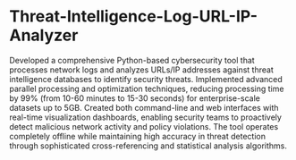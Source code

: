 # Threat-Intelligence-Log-URL-IP-Analyzer

Developed a comprehensive Python-based cybersecurity tool that processes network logs and analyzes URLs/IP addresses against threat intelligence databases to identify security threats. Implemented advanced parallel processing and optimization techniques, reducing processing time by 99% (from 10-60 minutes to 15-30 seconds) for enterprise-scale datasets up to 5GB. Created both command-line and web interfaces with real-time visualization dashboards, enabling security teams to proactively detect malicious network activity and policy violations. The tool operates completely offline while maintaining high accuracy in threat detection through sophisticated cross-referencing and statistical analysis algorithms.
